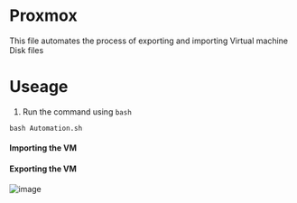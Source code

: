 # Proxmox
This file automates the process of exporting and importing Virtual machine Disk files

# Useage

1. Run the command using `bash`
```
bash Automation.sh
```

#### Importing the VM

#### Exporting the VM
![image](https://github.com/Rao-Pranava/Automation-Scripts/assets/93928268/6727fbe0-6714-4543-a39f-fc845baae344)
